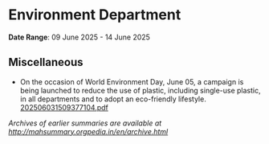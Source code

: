 # Environment Department

**Date Range**: 09 June 2025 - 14 June 2025


## Miscellaneous
- On the occasion of World Environment Day, June 05, a campaign is being launched to reduce the use of plastic, including single-use plastic, in all departments and to adopt an eco-friendly lifestyle.\
  [202506031509377104.pdf](https://gr.maharashtra.gov.in/Site/Upload/Government%20Resolutions/English/202506031509377104.pdf)


*Archives of earlier summaries are available at http://mahsummary.orgpedia.in/en/archive.html*